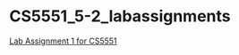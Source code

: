 # CS5551_5-2_labassignments

[Lab Assignment 1 for CS5551](https://github.com/djyuhn/CS5551_5-2_labassignments/wiki/Lab1-Assignment)
